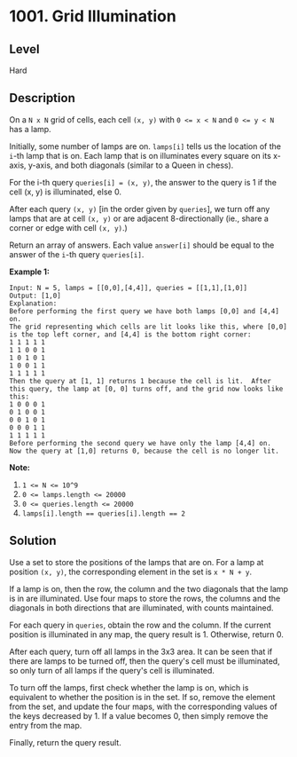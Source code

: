# 1001. Grid Illumination
## Level
Hard

## Description
On a `N x N` grid of cells, each cell `(x, y)` with `0 <= x < N` and `0 <= y < N` has a lamp.

Initially, some number of lamps are on. `lamps[i]` tells us the location of the `i`-th lamp that is on. Each lamp that is on illuminates every square on its x-axis, y-axis, and both diagonals (similar to a Queen in chess).

For the i-th query `queries[i] = (x, y)`, the answer to the query is 1 if the cell (x, y) is illuminated, else 0.

After each query `(x, y)` [in the order given by `queries`], we turn off any lamps that are at cell `(x, y)` or are adjacent 8-directionally (ie., share a corner or edge with cell `(x, y)`.)

Return an array of answers. Each value `answer[i]` should be equal to the answer of the `i`-th query `queries[i]`.

**Example 1:**
```
Input: N = 5, lamps = [[0,0],[4,4]], queries = [[1,1],[1,0]]
Output: [1,0]
Explanation: 
Before performing the first query we have both lamps [0,0] and [4,4] on.
The grid representing which cells are lit looks like this, where [0,0] is the top left corner, and [4,4] is the bottom right corner:
1 1 1 1 1
1 1 0 0 1
1 0 1 0 1
1 0 0 1 1
1 1 1 1 1
Then the query at [1, 1] returns 1 because the cell is lit.  After this query, the lamp at [0, 0] turns off, and the grid now looks like this:
1 0 0 0 1
0 1 0 0 1
0 0 1 0 1
0 0 0 1 1
1 1 1 1 1
Before performing the second query we have only the lamp [4,4] on.  Now the query at [1,0] returns 0, because the cell is no longer lit.
```

**Note:**

1. `1 <= N <= 10^9`
2. `0 <= lamps.length <= 20000`
3. `0 <= queries.length <= 20000`
4. `lamps[i].length == queries[i].length == 2`

## Solution
Use a set to store the positions of the lamps that are on. For a lamp at position `(x, y)`, the corresponding element in the set is `x * N + y`.

If a lamp is on, then the row, the column and the two diagonals that the lamp is in are illuminated. Use four maps to store the rows, the columns and the diagonals in both directions that are illuminated, with counts maintained.

For each query in `queries`, obtain the row and the column. If the current position is illuminated in any map, the query result is 1. Otherwise, return 0.

After each query, turn off all lamps in the 3x3 area. It can be seen that if there are lamps to be turned off, then the query's cell must be illuminated, so only turn of all lamps if the query's cell is illuminated.

To turn off the lamps, first check whether the lamp is on, which is equivalent to whether the position is in the set. If so, remove the element from the set, and update the four maps, with the corresponding values of the keys decreased by 1. If a value becomes 0, then simply remove the entry from the map.

Finally, return the query result.
